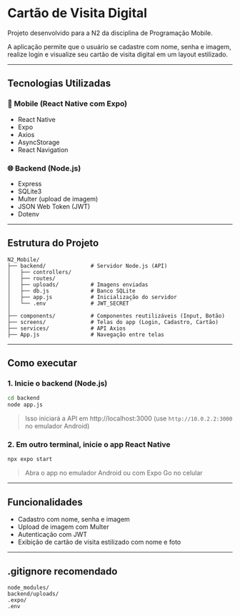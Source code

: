 # Cartão de Visita Digital 

Projeto desenvolvido para a N2 da disciplina de Programação Mobile.

A aplicação permite que o usuário se cadastre com nome, senha e imagem, realize login e visualize seu cartão de visita digital em um layout estilizado.

---

## Tecnologias Utilizadas

### 📱 Mobile (React Native com Expo)
- React Native
- Expo
- Axios
- AsyncStorage
- React Navigation

### 🌐 Backend (Node.js)
- Express
- SQLite3
- Multer (upload de imagem)
- JSON Web Token (JWT)
- Dotenv

---

## Estrutura do Projeto

```
N2_Mobile/
├── backend/              # Servidor Node.js (API)
│   ├── controllers/
│   ├── routes/
│   ├── uploads/          # Imagens enviadas
│   ├── db.js             # Banco SQLite
│   ├── app.js            # Inicialização do servidor
│   └── .env              # JWT_SECRET
│
├── components/           # Componentes reutilizáveis (Input, Botão)
├── screens/              # Telas do app (Login, Cadastro, Cartão)
├── services/             # API Axios
├── App.js                # Navegação entre telas
```

---

##  Como executar

### 1. Inicie o backend (Node.js)

```bash
cd backend
node app.js
```

> Isso iniciará a API em http://localhost:3000 (use `http://10.0.2.2:3000` no emulador Android)

### 2. Em outro terminal, inicie o app React Native

```bash
npx expo start
```

> Abra o app no emulador Android ou com Expo Go no celular

---

## Funcionalidades

- Cadastro com nome, senha e imagem
- Upload de imagem com Multer
- Autenticação com JWT
- Exibição de cartão de visita estilizado com nome e foto

---

## .gitignore recomendado

```
node_modules/
backend/uploads/
.expo/
.env
```
